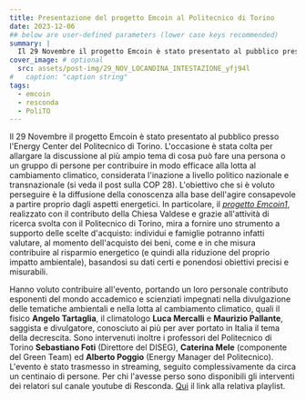 ```yaml
---
title: Presentazione del progetto Emcoin al Politecnico di Torino
date: 2023-12-06
## below are user-defined parameters (lower case keys recommended)
summary: |
  Il 29 Novembre il progetto Emcoin è stato presentato al pubblico presso l’Energy Center del Politecnico di Torino da Marcello Corongiu insieme a Angelo Tartaglia, Luca Mercalli e Maurizio Pallante.
cover_image: # optional
  src: assets/post-img/29_NOV_LOCANDINA_INTESTAZIONE_yfj94l
#   caption: "caption string"
tags:
  - emcoin
  - resconda
  - PoliTO
---
```


Il 29 Novembre il progetto Emcoin è stato presentato al pubblico presso l'Energy Center del Politecnico di Torino. L'occasione è stata colta per allargare la discussione al più ampio tema di cosa può fare una persona o un gruppo di persone per contribuire in modo efficace alla lotta al cambiamento climatico, considerata l'inazione a livello politico nazionale e transnazionale (si veda il post sulla COP 28). L'obiettivo che si è voluto perseguire è la diffusione della conoscenza alla base dell'agire consapevole a partire proprio dagli aspetti energetici. In particolare, il [*progetto Emcoin1*](https://emcoin.resconda.it/), realizzato con il contributo della Chiesa Valdese e grazie all'attività di ricerca svolta con il Politecnico di Torino, mira a fornire uno strumento a supporto delle scelte d'acquisto: individui e famiglie potranno infatti valutare, al momento dell'acquisto dei beni, come e in che misura contribuire al risparmio energetico (e quindi alla riduzione del proprio impatto ambientale), basandosi su dati certi e ponendosi obiettivi precisi e misurabili.

Hanno voluto contribuire all'evento, portando un loro personale contributo esponenti del mondo accademico e scienziati impegnati nella divulgazione delle tematiche ambientali e nella lotta al cambiamento climatico, quali il fisico **Angelo Tartaglia**, il climatologo **Luca Mercalli** e **Maurizio Pallante**, saggista e divulgatore, conosciuto ai più per aver portato in Italia il tema della decrescita. Sono intervenuti inoltre i professori del Politecnico di Torino **Sebastiano Foti** (Direttore del DISEG), **Caterina Mele** (componente del Green Team) ed **Alberto Poggio** (Energy Manager del Politecnico). L'evento è stato trasmesso in streaming, seguito complessivamente da circa un centinaio di persone. Per chi l'avesse perso sono disponibili gli interventi dei relatori sul canale youtube di Resconda. [Qui](https://youtube.com/playlist?list=PL40fo_I-QMPB6aCIS8Mfjsk117YKtT4Ww&si=KnQEetRmliaqBXqV) il link alla relativa playlist.

<!--
  created 2023-12-06 19:40:46.086349 +0100 CET m=+0.101937667
-->